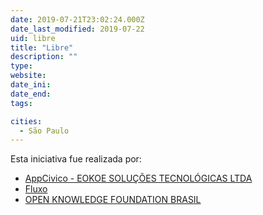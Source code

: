 ```yaml
---
date: 2019-07-21T23:02:24.000Z
date_last_modified: 2019-07-22
uid: libre
title: "Libre"
description: ""
type: 
website: 
date_ini: 
date_end: 
tags:

cities: 
  - São Paulo
---
```


Esta iniciativa fue realizada por:

- [AppCivico - EOKOE SOLUÇÕES TECNOLÓGICAS LTDA](/i/appcivico-eokoe-solucoes-tecnologicas.html)
- [Fluxo](/i/fluxo.html)
- [OPEN KNOWLEDGE FOUNDATION BRASIL](/i/open-knowledge-foundation-brasil.html)
